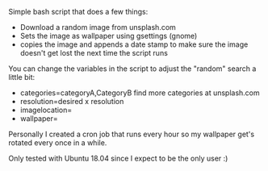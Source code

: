 Simple bash script that does a few things:
- Download a random image from unsplash.com
- Sets the image as wallpaper using gsettings (gnome)
- copies the image and appends a date stamp to make sure the image doesn't get lost the next time the script runs

You can change the variables in the script to adjust the "random" search a little bit:
- categories=categoryA,CategoryB find more categories at unsplash.com
- resolution=desired x resolution
- imagelocation=<insert directory that you want to use for the image>
- wallpaper=<insert file name of the wallpaper>

Personally I created a cron job that runs every hour so my wallpaper get's rotated every once in a while.

Only tested with Ubuntu 18.04 since I expect to be the only user :)
